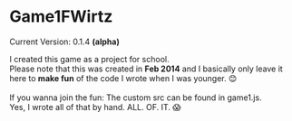 # Game1FWirtz

Current Version: 0.1.4 <b>(alpha)</b>

I created this game as a project for school.<br>
Please note that this was created in <b>Feb 2014</b> and I basically only leave it here to <b>make fun</b> of the code I wrote when I was younger. :blush: <br><br>
If you wanna join the fun: The custom src can be found in game1.js.<br>
Yes, I wrote all of that by hand. ALL. OF. IT. :scream:
